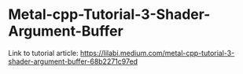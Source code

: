 # Metal-cpp-Tutorial-3-Shader-Argument-Buffer

Link to tutorial article: https://lilabi.medium.com/metal-cpp-tutorial-3-shader-argument-buffer-68b2271c97ed
